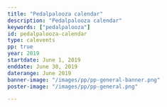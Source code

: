 ```yaml
---
title: "Pedalpalooza calendar"
description: "Pedalpalooza calendar"
keywords: ["pedalpalooza"]
id: pedalpalooza-calendar
type: calevents
pp: true
year: 2019
startdate: June 1, 2019
enddate: June 30, 2019
daterange: June 2019 
banner-image: "/images/pp/pp-general-banner.png"
poster-image: "/images/pp/pp-general.png"

---
```

